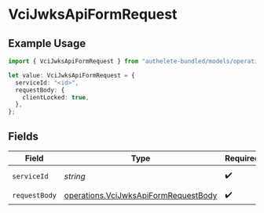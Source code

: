 # VciJwksApiFormRequest

## Example Usage

```typescript
import { VciJwksApiFormRequest } from "authelete-bundled/models/operations";

let value: VciJwksApiFormRequest = {
  serviceId: "<id>",
  requestBody: {
    clientLocked: true,
  },
};
```

## Fields

| Field                                                                                        | Type                                                                                         | Required                                                                                     | Description                                                                                  |
| -------------------------------------------------------------------------------------------- | -------------------------------------------------------------------------------------------- | -------------------------------------------------------------------------------------------- | -------------------------------------------------------------------------------------------- |
| `serviceId`                                                                                  | *string*                                                                                     | :heavy_check_mark:                                                                           | A service ID.                                                                                |
| `requestBody`                                                                                | [operations.VciJwksApiFormRequestBody](../../models/operations/vcijwksapiformrequestbody.md) | :heavy_check_mark:                                                                           | N/A                                                                                          |